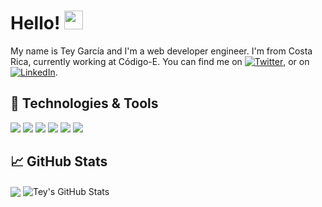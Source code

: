 # Hello! <img src="https://raw.githubusercontent.com/MartinHeinz/MartinHeinz/master/wave.gif" width="30px">

My name is Tey García and I'm a web developer engineer. I'm from Costa Rica, currently working at Código-E. You can find me on [![Twitter][1.2]][1], or on [![LinkedIn][3.2]][3].

## 🔧 Technologies & Tools
![](https://img.shields.io/badge/Node-informational?style=flat&logo=node.js&logoColor=white&color=2bbc8a)
![](https://img.shields.io/badge/JavaScript-informational?style=flat&logo=javascript&logoColor=white&color=2bbc8a)
![](https://img.shields.io/badge/Vue-informational?style=flat&logo=vue.js&logoColor=white&color=2bbc8a)
![](https://img.shields.io/badge/Serverless-informational?style=flat&logo=serverless&logoColor=white&color=2bbc8a)
![](https://img.shields.io/badge/Lambda-informational?style=flat&logo=lambda&logoColor=white&color=2bbc8a)
![](https://img.shields.io/badge/MySQL-informational?style=flat&logo=mysql&logoColor=white&color=2bbc8a)

## &#x1f4c8; GitHub Stats

<img align="center" src="https://github-readme-stats.vercel.app/api/top-langs/?username=Tgarcia7&hide=coldfusion&title_color=ffffff&text_color=c9cacc&icon_color=2bbc8a&bg_color=1d1f21" /> <img align="center" src="https://github-readme-stats.vercel.app/api?username=Tgarcia7&show_icons=true&line_height=27&count_private=true&title_color=ffffff&text_color=c9cacc&icon_color=2bbc8a&bg_color=1d1f21" alt="Tey's GitHub Stats" />
<!-- links to social media icons -->

<!-- icons with padding -->

[1.1]: http://i.imgur.com/tXSoThF.png (twitter icon with padding)
[2.1]: http://i.imgur.com/0o48UoR.png (github icon with padding)

<!-- icons without padding -->

[1.2]: http://i.imgur.com/wWzX9uB.png (twitter icon without padding)
[3.2]: https://raw.githubusercontent.com/MartinHeinz/MartinHeinz/master/linkedin-3-16.png (LinkedIn icon without padding)


<!-- links to your social media accounts -->

[1]: https://twitter.com/Tey_Miranda
[3]: https://www.linkedin.com/in/tey/
